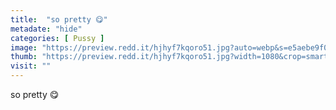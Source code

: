 ```yaml
---
title:  "so pretty 😋"
metadate: "hide"
categories: [ Pussy ]
image: "https://preview.redd.it/hjhyf7kqoro51.jpg?auto=webp&s=e5aebe9f06e9076e29d33d5cbd4b50a4f532fe40"
thumb: "https://preview.redd.it/hjhyf7kqoro51.jpg?width=1080&crop=smart&auto=webp&s=f135c5a425704c53cd864e21c57d3122cf9d34f5"
visit: ""
---
```

so pretty 😋
